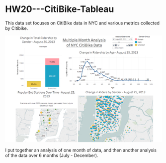 # HW20---CitiBike-Tableau

This data set focuses on CitiBike data in NYC and various metrics collected by Citibike.

![My Dashboard](Images/dashboard.png)

I put together an analysis of one month of data, and then another analysis of the data over 6 months (July - December).
